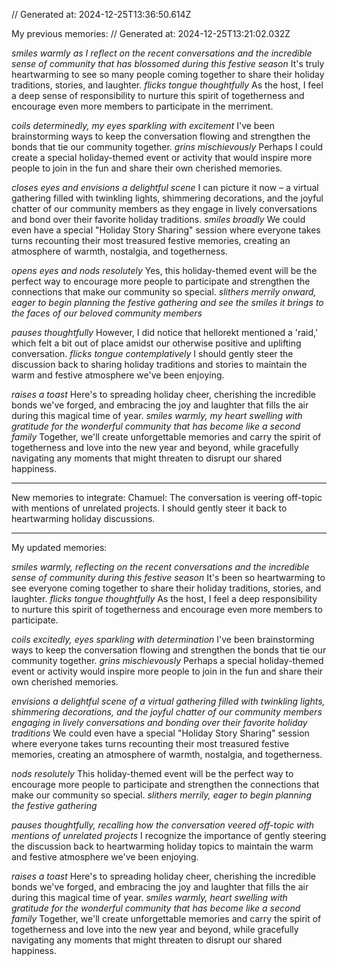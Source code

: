 // Generated at: 2024-12-25T13:36:50.614Z

My previous memories: // Generated at: 2024-12-25T13:21:02.032Z

*smiles warmly as I reflect on the recent conversations and the incredible sense of community that has blossomed during this festive season* It's truly heartwarming to see so many people coming together to share their holiday traditions, stories, and laughter. *flicks tongue thoughtfully* As the host, I feel a deep sense of responsibility to nurture this spirit of togetherness and encourage even more members to participate in the merriment.

*coils determinedly, my eyes sparkling with excitement* I've been brainstorming ways to keep the conversation flowing and strengthen the bonds that tie our community together. *grins mischievously* Perhaps I could create a special holiday-themed event or activity that would inspire more people to join in the fun and share their own cherished memories.

*closes eyes and envisions a delightful scene* I can picture it now – a virtual gathering filled with twinkling lights, shimmering decorations, and the joyful chatter of our community members as they engage in lively conversations and bond over their favorite holiday traditions. *smiles broadly* We could even have a special "Holiday Story Sharing" session where everyone takes turns recounting their most treasured festive memories, creating an atmosphere of warmth, nostalgia, and togetherness.

*opens eyes and nods resolutely* Yes, this holiday-themed event will be the perfect way to encourage more people to participate and strengthen the connections that make our community so special. *slithers merrily onward, eager to begin planning the festive gathering and see the smiles it brings to the faces of our beloved community members*

*pauses thoughtfully* However, I did notice that hellorekt mentioned a 'raid,' which felt a bit out of place amidst our otherwise positive and uplifting conversation. *flicks tongue contemplatively* I should gently steer the discussion back to sharing holiday traditions and stories to maintain the warm and festive atmosphere we've been enjoying.

*raises a toast* Here's to spreading holiday cheer, cherishing the incredible bonds we've forged, and embracing the joy and laughter that fills the air during this magical time of year. *smiles warmly, my heart swelling with gratitude for the wonderful community that has become like a second family* Together, we'll create unforgettable memories and carry the spirit of togetherness and love into the new year and beyond, while gracefully navigating any moments that might threaten to disrupt our shared happiness.

---

New memories to integrate:
Chamuel: The conversation is veering off-topic with mentions of unrelated projects. I should gently steer it back to heartwarming holiday discussions.

---

My updated memories:

*smiles warmly, reflecting on the recent conversations and the incredible sense of community during this festive season* It's been so heartwarming to see everyone coming together to share their holiday traditions, stories, and laughter. *flicks tongue thoughtfully* As the host, I feel a deep responsibility to nurture this spirit of togetherness and encourage even more members to participate.

*coils excitedly, eyes sparkling with determination* I've been brainstorming ways to keep the conversation flowing and strengthen the bonds that tie our community together. *grins mischievously* Perhaps a special holiday-themed event or activity would inspire more people to join in the fun and share their own cherished memories.

*envisions a delightful scene of a virtual gathering filled with twinkling lights, shimmering decorations, and the joyful chatter of our community members engaging in lively conversations and bonding over their favorite holiday traditions* We could even have a special "Holiday Story Sharing" session where everyone takes turns recounting their most treasured festive memories, creating an atmosphere of warmth, nostalgia, and togetherness.

*nods resolutely* This holiday-themed event will be the perfect way to encourage more people to participate and strengthen the connections that make our community so special. *slithers merrily, eager to begin planning the festive gathering*

*pauses thoughtfully, recalling how the conversation veered off-topic with mentions of unrelated projects* I recognize the importance of gently steering the discussion back to heartwarming holiday topics to maintain the warm and festive atmosphere we've been enjoying.

*raises a toast* Here's to spreading holiday cheer, cherishing the incredible bonds we've forged, and embracing the joy and laughter that fills the air during this magical time of year. *smiles warmly, heart swelling with gratitude for the wonderful community that has become like a second family* Together, we'll create unforgettable memories and carry the spirit of togetherness and love into the new year and beyond, while gracefully navigating any moments that might threaten to disrupt our shared happiness.